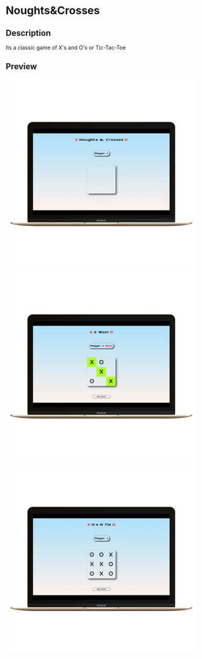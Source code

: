 # Noughts&Crosses

## Description

Its a classic game of X's and O's or Tic-Tac-Toe

## Preview

![image](./assets/images/X&O-front.png)
![imgae](./assets/images/XWON-front.png)
![image](./assets/images/DRAW-front.png)